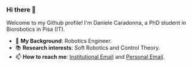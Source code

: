 ### Hi there 👋
Welcome to my Github profile! I'm Daniele Caradonna, a PhD student in Biorobotics in Pisa (IT).

- :school_satchel: **My Background**: Robotics Engineer.
- :books: **Research interests**: Soft Robotics and Control Theory. 
- 📫 **How to reach me**:  [Institutional Email](mailto:Daniele.Caradonna@santannapisa.it) and [Personal Email](mailto:danele.caradonna@gmail.com).

<!--
**Elektron97/Elektron97** is a ✨ _special_ ✨ repository because its `README.md` (this file) appears on your GitHub profile.

Here are some ideas to get you started:

- 🔭 I’m currently working on ...
- 🌱 I’m currently learning ...
- 👯 I’m looking to collaborate on ...
- 🤔 I’m looking for help with ...
- 💬 Ask me about ...
- 📫 How to reach me: ...
- 😄 Pronouns: ...
- ⚡ Fun fact: ...
-->
